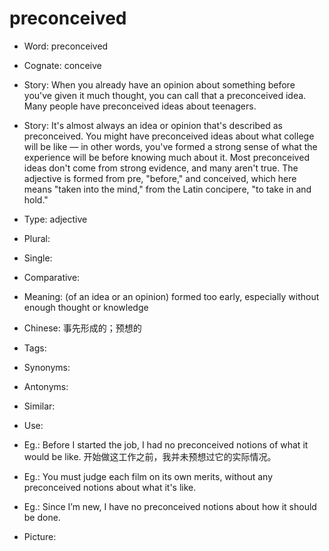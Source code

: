 # preconceived

- Word: preconceived
- Cognate: conceive
- Story: When you already have an opinion about something before you've given it much thought, you can call that a preconceived idea. Many people have preconceived ideas about teenagers.
- Story: It's almost always an idea or opinion that's described as preconceived. You might have preconceived ideas about what college will be like — in other words, you've formed a strong sense of what the experience will be before knowing much about it. Most preconceived ideas don't come from strong evidence, and many aren't true. The adjective is formed from pre, "before," and conceived, which here means "taken into the mind," from the Latin concipere, "to take in and hold."

- Type: adjective
- Plural: 
- Single: 
- Comparative: 
- Meaning: (of an idea or an opinion) formed too early, especially without enough thought or knowledge
- Chinese: 事先形成的；预想的
- Tags: 
- Synonyms: 
- Antonyms: 
- Similar: 
- Use: 
- Eg.: Before I started the job, I had no preconceived notions of what it would be like. 开始做这工作之前，我并未预想过它的实际情况。
- Eg.: You must judge each film on its own merits, without any preconceived notions about what it's like.
- Eg.: Since I’m new, I have no preconceived notions about how it should be done.
- Picture: 

